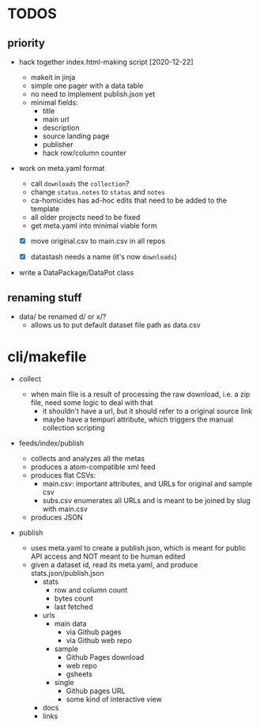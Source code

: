 # TODOS

## priority

- hack together index.html-making script [2020-12-22]
    - makeit in jinja
    - simple one pager with a data table
    - no need to implement publish.json yet
    - minimal fields:
        - title
        - main url
        - description
        - source landing page
        - publisher
        - hack row/column counter



- work on meta.yaml format
    -   call `downloads` the `collection`?
    - change `status.notes` to `status` and `notes`
    - ca-homicides has ad-hoc edits that need to be added to the template
    - all older projects need to be fixed
    - get meta.yaml into minimal viable form
    - [x] move original.csv to main.csv in all repos
    - [x] datastash needs a name (it's now `downloads`)



- write a DataPackage/DataPot class

## renaming stuff

- data/ be renamed d/ or x/?
    - allows us to put default dataset file path as data.csv


# cli/makefile

- collect
    - when main file is a result of processing the raw download, i.e. a zip file, need
        some logic to deal with that
        - it shouldn't have a url, but it should refer to a original source link
        - maybe have a tempurl attribute, which triggers the manual collection scripting

- feeds/index/publish
    - collects and analyzes all the metas
    - produces a atom-compatible xml feed
    - produces flat CSVs:
        - main.csv: important attributes, and URLs for original and sample csv
        - subs.csv enumerates all URLs and is meant to be joined by slug with main.csv
    - produces JSON
-  publish
    - uses meta.yaml to create a publish.json, which is meant for public API access and NOT meant to be human edited
    - given a dataset id, read its meta.yaml, and produce stats.json/publish.json
        - stats
            - row and column count
            - bytes count
            - last fetched
        - urls
            - main data
                - via Github pages
                - via Github web repo
            - sample
                - Github Pages download
                - web repo
                - gsheets
            - single
                - Github pages URL
                - some kind of interactive view
        - docs
        - links

